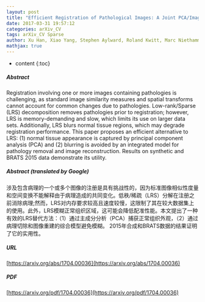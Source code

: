 ```yaml
---
layout: post
title: "Efficient Registration of Pathological Images: A Joint PCA/Image-Reconstruction Approach"
date: 2017-03-31 19:57:12
categories: arXiv_CV
tags: arXiv_CV Sparse
author: Xu Han, Xiao Yang, Stephen Aylward, Roland Kwitt, Marc Niethammer
mathjax: true
---
```


* content
{:toc}

##### Abstract
Registration involving one or more images containing pathologies is challenging, as standard image similarity measures and spatial transforms cannot account for common changes due to pathologies. Low-rank/Sparse (LRS) decomposition removes pathologies prior to registration; however, LRS is memory-demanding and slow, which limits its use on larger data sets. Additionally, LRS blurs normal tissue regions, which may degrade registration performance. This paper proposes an efficient alternative to LRS: (1) normal tissue appearance is captured by principal component analysis (PCA) and (2) blurring is avoided by an integrated model for pathology removal and image reconstruction. Results on synthetic and BRATS 2015 data demonstrate its utility.

##### Abstract (translated by Google)
涉及包含病理的一个或多个图像的注册是具有挑战性的，因为标准图像相似性度量和空间变换不能解释由于病理造成的共同变化。低秩/稀疏（LRS）分解在注册之前消除病理;然而，LRS对内存要求较高且速度较慢，这限制了其在较大数据集上的使用。此外，LRS模糊正常组织区域，这可能会降低配准性能。本文提出了一种有效的LRS替代方法：（1）通过主成分分析（PCA）捕获正常组织外观，（2）通过病理切除和图像重建的综合模型避免模糊。 2015年合成和BRATS数据的结果证明了它的实用性。

##### URL
[https://arxiv.org/abs/1704.00036](https://arxiv.org/abs/1704.00036)

##### PDF
[https://arxiv.org/pdf/1704.00036](https://arxiv.org/pdf/1704.00036)

